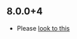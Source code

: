 ## 8.0.0+4

- Please [look to this](https://dooboolab.github.io/flutter_sound/book/CHANGELOG.html)

